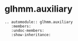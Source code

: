 # glhmm.auxiliary

```{eval-rst}
.. automodule:: glhmm.auxiliary
   :members:
   :undoc-members:
   :show-inheritance:
```
